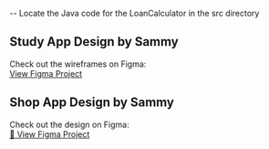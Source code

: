 -- Locate the Java code for the LoanCalculator in the src directory
## Study App Design by Sammy
Check out the wireframes on Figma:  
[View Figma Project](https://www.figma.com/design/1fKi35lUhre6Xe1Iy7rVWE/11213307_Figma_Wireframes?m=auto&t=Dzodq89biY8x4XZt-6)
## Shop App Design by Sammy
Check out the design on Figma:  
[🔗 View Figma Project](https://www.figma.com/design/zGWBiRa2SiGqqRTjX4lKQU/Shop-Design-By-Sammy?m=auto&t=Dzodq89biY8x4XZt-6)

